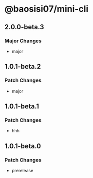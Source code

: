 # @baosisi07/mini-cli

## 2.0.0-beta.3

### Major Changes

- major

## 1.0.1-beta.2

### Patch Changes

- major

## 1.0.1-beta.1

### Patch Changes

- hhh

## 1.0.1-beta.0

### Patch Changes

- prerelease
